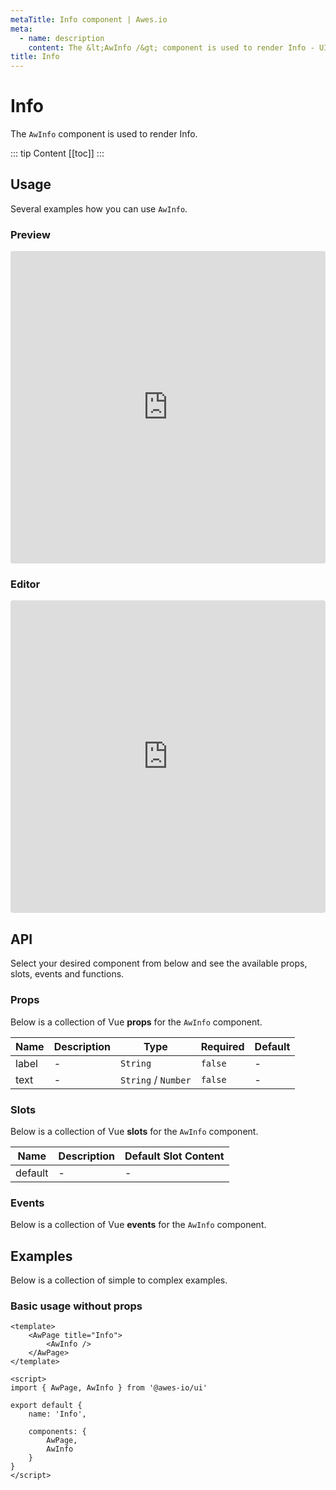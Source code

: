 ```yaml
---
metaTitle: Info сomponent | Awes.io
meta:
  - name: description
    content: The &lt;AwInfo /&gt; component is used to render Info - UI Vue component for Awes.io.
title: Info
---
```

# Info

The `AwInfo` component is used to render Info.

::: tip Content
[[toc]]
:::

## Usage
Several examples how you can use `AwInfo`.

### Preview
<iframe
     src='https://codesandbox.io/embed/github/awes-io/client/tree/master/examples/basic-ui?autoresize=1&fontsize=14&hidenavigation=1&initialpath=%2Faw-info&module=%2Fpages%2Faw-info.vue&theme=dark&view=preview'
     style='width:100%; height:500px; border:0; border-radius: 4px; overflow:hidden;'
     title='basic-ui'
     allow='geolocation; microphone; camera; midi; vr; accelerometer; gyroscope; payment; ambient-light-sensor; encrypted-media; usb'
     sandbox='allow-modals allow-forms allow-popups allow-scripts allow-same-origin'
   ></iframe>

### Editor
<iframe
     src='https://codesandbox.io/embed/github/awes-io/client/tree/master/examples/basic-ui?autoresize=1&fontsize=14&hidenavigation=1&initialpath=%2Faw-info&module=%2Fpages%2Faw-info.vue&theme=dark&view=editor'
     style='width:100%; height:500px; border:0; border-radius: 4px; overflow:hidden;'
     title='basic-ui'
     allow='geolocation; microphone; camera; midi; vr; accelerometer; gyroscope; payment; ambient-light-sensor; encrypted-media; usb'
     sandbox='allow-modals allow-forms allow-popups allow-scripts allow-same-origin'
   ></iframe>

## API
Select your desired component from below and see the available props, slots, events and functions.

### Props
Below is a collection of Vue **props** for the `AwInfo` component.
<!-- @vuese:AwInfo:props:start -->
|Name|Description|Type|Required|Default|
|---|---|---|---|---|
|label|-|`String`|`false`|-|
|text|-|`String` /  `Number`|`false`|-|

<!-- @vuese:AwInfo:props:end -->



### Slots
Below is a collection of Vue **slots** for the `AwInfo` component.
<!-- @vuese:AwInfo:slots:start -->
|Name|Description|Default Slot Content|
|---|---|---|
|default|-|-|

<!-- @vuese:AwInfo:slots:end -->




### Events
Below is a collection of Vue **events** for the `AwInfo` component.
<!-- @vuese:AwInfo:events:start -->

<!-- @vuese:AwInfo:events:end -->
## Examples
Below is a collection of simple to complex examples.

### Basic usage without props
```vue
<template>
    <AwPage title="Info">
        <AwInfo />
    </AwPage>
</template>

<script>
import { AwPage, AwInfo } from '@awes-io/ui'

export default {
    name: 'Info',

    components: {
        AwPage,
        AwInfo
    }
}
</script>

```

